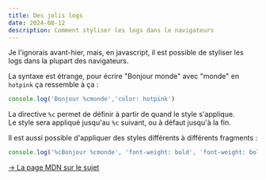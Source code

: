 ```yaml
---
title: Des jolis logs
date: 2024-08-12
description: Comment styliser les logs dans le navigateurs
---
```


Je l'ignorais avant-hier, mais, en javascript, il est possible de styliser les logs dans la plupart des navigateurs.

La syntaxe est étrange, pour écrire "Bonjour monde" avec "monde" en `hotpink` ça ressemble à ça : 

```js
console.log('Bonjour %cmonde','color: hotpink')
```

La directive `%c` permet de définir à partir de quand le style s'applique.\
Le style sera appliqué jusqu'au `%c` suivant, ou à défaut jusqu'à la fin.

Il est aussi possible d'appliquer des styles différents à différents fragments :

```js
console.log('%cBonjour %cmonde', 'font-weight: bold', 'font-weight: bold; color: hotpink')
```

[→ La page MDN sur le sujet](https://developer.mozilla.org/en-US/docs/Web/API/console#styling_console_output)
